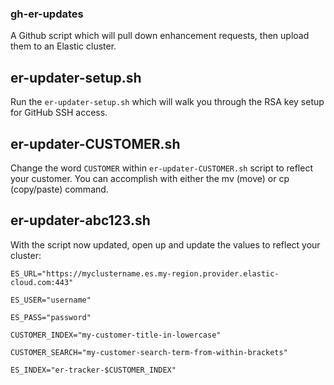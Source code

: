 ### gh-er-updates
A Github script which will pull down enhancement requests, then upload them to an Elastic cluster.

## er-updater-setup.sh
Run the `er-updater-setup.sh` which will walk you through the RSA key setup for GitHub SSH access.

## er-updater-CUSTOMER.sh
Change the word `CUSTOMER` within `er-updater-CUSTOMER.sh` script to reflect your customer.
You can accomplish with either the mv (move) or cp (copy/paste) command.

## er-updater-abc123.sh
With the script now updated, open up and update the values to reflect your cluster:

`ES_URL="https://myclustername.es.my-region.provider.elastic-cloud.com:443"`

`ES_USER="username"`

`ES_PASS="password"`

`CUSTOMER_INDEX="my-customer-title-in-lowercase"`

`CUSTOMER_SEARCH="my-customer-search-term-from-within-brackets"`

`ES_INDEX="er-tracker-$CUSTOMER_INDEX"`

